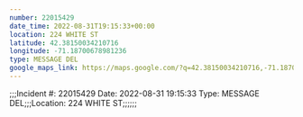 ```yaml
---
number: 22015429
date_time: 2022-08-31T19:15:33+00:00
location: 224 WHITE ST
latitude: 42.38150034210716
longitude: -71.18700678981236
type: MESSAGE DEL
google_maps_link: https://maps.google.com/?q=42.38150034210716,-71.18700678981236
---
```


;;;Incident #: 22015429  Date: 2022-08-31 19:15:33   Type: MESSAGE DEL;;;Location: 224 WHITE ST;;;;;;
